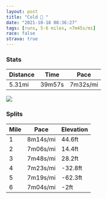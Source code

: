 ```yaml
---
layout: post
title: "Cold 🥶 "
date: "2021-10-18 08:36:27"
tags: [runs, 5-6 miles, <7m45s/mi]
race: false
strava: true
---
```


### Stats

| Distance | Time | Pace |
|----------|------|------|
|5.31mi|39m57s|7m32s/mi|

<img src='https://maps.googleapis.com/maps/api/staticmap?maptype=roadmap&path=enc:_dwwFzisbM`AsCf@o@Be@GIo@e@MMBo@b@k@Re@@y@CCc@AODBACACOQSUKFFDADQCAn@kCAKKMAq@Ca@IUASEEMFYV_AkAD]BEOMOWk@c@GC?GOUBKEM?Mo@mA[eA]o@k@SI?YQe@OYYy@W_@Qo@eAc@[e@UA_@WWaAQQ?YKEOMIWAWQ[[IQCSEEq@[_AWw@B{A]MQkA}@Q[WSYOCYO[AGUESO]o@i@i@YGQ?MEOWOIOOQ]UIi@c@IO_@WOW@GY_@_@MYQa@_@QKo@EKIkAi@QCc@c@]W]Ka@UgA}@q@Yc@ISI}@m@{AKAo@K_@Qe@AQFQ_AkAOg@i@iAE[Fs@Pm@l@a@t@_@^YHQDkAPg@Jo@R[\Ub@c@HQ?Sh@sADs@?cAG_@_@k@[]aAm@iAg@aAk@_BiAmAcA]]i@w@Si@Km@Ac@@m@ReAbAkC@o@KeASm@Wi@_@c@KK{@a@_A[w@k@m@s@Qg@G[g@eAe@}@cAy@s@[a@W}@SWCa@Cc@JML{@p@_@Bk@?]GcBmAi@i@Y_@Yk@c@mAYq@QU]Y_@Ie@Ao@XEAyAs@k@KSKaAQs@Wa@Q]Ym@WcAm@y@y@gA_BkAeAo@c@_Bo@sAu@a@WqAkAIMWg@]{BSi@Co@L_BHc@ASDUB}@Ak@Og@SUgBeA_BiAWWsAu@iA}@_Ag@sCqBw@a@qAcAk@]e@S_BmA}@e@k@Uc@Eg@Hw@A]Fw@K}A[e@GUHSLuArAe@B]?s@Q_A_@}@g@m@a@gA_A]]KQo@u@eAaASk@[g@a@]a@Uu@?aARs@?gAU{BYm@Og@[a@m@S_@g@{AOm@[a@IEc@Bg@PEDITMd@AXHh@x@hBPh@Jp@IbAIXURi@Da@CSKaAeASYkBcBeCeAeAKy@D_@[I_@Te@X{AV{@Tg@CmANoA@m@f@mCLa@PW`@Kb@aBFKb@_BAgADs@E[GGOGa@a@?Gt@cDVm@?OHs@Lc@Tc@DWRq@Fm@Tu@Ho@AW@GXa@Ho@Rm@V[b@[\i@Rq@Vk@b@e@Fy@r@uBFm@Ha@^eA\c@HOP_ATs@&key=AIzaSyC1MId7bFpkLXNAaYhBSTb8jLyiSqzbDtM&size=800x800&markers=color:yellow|label:S|40.756,-73.99598&markers=color:green|label:F|40.79442999999998,-73.94157999999987'>

### Splits

| Mile | Pace | Elevation |
|------|------|-----------|
|1|8m14s/mi|44.6ft|
|2|7m06s/mi|14.4ft|
|3|7m48s/mi|28.2ft|
|4|7m23s/mi|-32.8ft|
|5|7m19s/mi|-62.3ft|
|6|7m04s/mi|-2ft|
